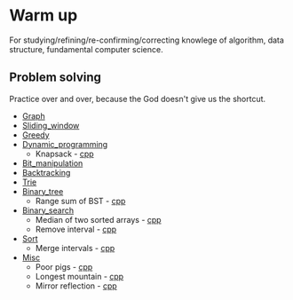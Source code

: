 # Warm up  
For studying/refining/re-confirming/correcting knowlege of algorithm, data structure,
fundamental computer science.

## Problem solving  
Practice over and over, because the God doesn't give us the shortcut.  

- [Graph](practice/cpp/graph)
- [Sliding_window](practice/cpp/sliding_window)
- [Greedy](practice/cpp/greedy)
- [Dynamic_programming](practice/cpp/dynamic_programming)
  - Knapsack - [cpp](practice/cpp/dynamic_programming/knapsack.cpp)
- [Bit_manipulation](practice/cpp/bit_manipulation)
- [Backtracking](practice/cpp/backtracking)
- [Trie](practice/cpp/trie)
- [Binary_tree](practice/cpp/binary_tree)
  - Range sum of BST - [cpp](practice/cpp/binary_tree/range_sum_of_bst.cpp)
- [Binary_search](practice/cpp/binary_search)
  - Median of two sorted arrays - [cpp](practice/cpp/binary_search/median_of_two_sorted_arrays.cpp)
  - Remove interval - [cpp](practice/cpp/binary_search/remove_interval.cpp)
- [Sort](practice/cpp/sort)
  - Merge intervals - [cpp](practice/cpp/sort/merge_intervals.cpp)
- [Misc](practice/cpp/misc)
  - Poor pigs - [cpp](practice/cpp/misc/poor_pigs.cpp)
  - Longest mountain - [cpp](practice/cpp/misc/longest_mountain.cpp)
  - Mirror reflection - [cpp](practice/cpp/misc/mirror_reflection.cpp)
